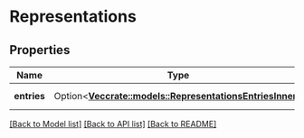 # Representations

## Properties

Name | Type | Description | Notes
------------ | ------------- | ------------- | -------------
**entries** | Option<[**Vec<crate::models::RepresentationsEntriesInner>**](Representations_entries_inner.md)> | A list of files | [optional]

[[Back to Model list]](../README.md#documentation-for-models) [[Back to API list]](../README.md#documentation-for-api-endpoints) [[Back to README]](../README.md)


